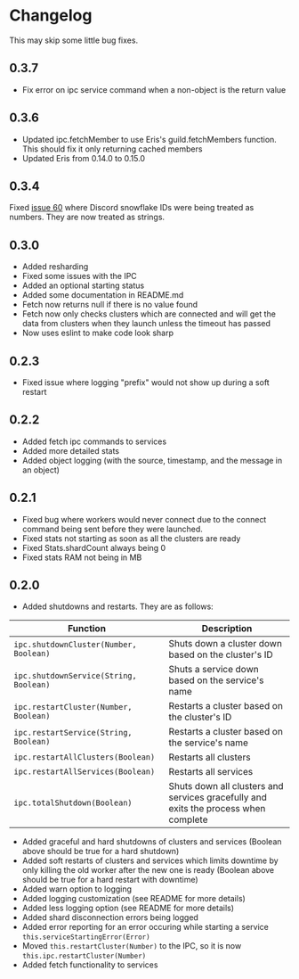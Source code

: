 # Changelog

This may skip some little bug fixes.

## 0.3.7
- Fix error on ipc service command when a non-object is the return value

## 0.3.6
- Updated ipc.fetchMember to use Eris's guild.fetchMembers function. This should fix it only returning cached members
- Updated Eris from 0.14.0 to 0.15.0

## 0.3.4
Fixed [issue 60](https://github.com/danclay/eris-fleet/issues/60) where Discord snowflake IDs were being treated as numbers. They are now treated as strings.

## 0.3.0
- Added resharding
- Fixed some issues with the IPC
- Added an optional starting status
- Added some documentation in README.md
- Fetch now returns null if there is no value found
- Fetch now only checks clusters which are connected and will get the data from clusters when they launch unless the timeout has passed
- Now uses eslint to make code look sharp


## 0.2.3
- Fixed issue where logging "prefix" would not show up during a soft restart

## 0.2.2
- Added fetch ipc commands to services
- Added more detailed stats
- Added object logging (with the source, timestamp, and the message in an object)

## 0.2.1

- Fixed bug where workers would never connect due to the connect command being sent before they were launched.
- Fixed stats not starting as soon as all the clusters are ready
- Fixed Stats.shardCount always being 0
- Fixed stats RAM not being in MB

## 0.2.0

- Added shutdowns and restarts. They are as follows:

| Function | Description |
|-|-|
| `ipc.shutdownCluster(Number, Boolean)` | Shuts down a cluster down based on the cluster's ID |
| `ipc.shutdownService(String, Boolean)` | Shuts a service down based on the service's name |
| `ipc.restartCluster(Number, Boolean)` | Restarts a cluster based on the cluster's ID |
| `ipc.restartService(String, Boolean)` | Restarts a cluster based on the service's name |
| `ipc.restartAllClusters(Boolean)` | Restarts all clusters |
| `ipc.restartAllServices(Boolean)` | Restarts all services |
| `ipc.totalShutdown(Boolean)` | Shuts down all clusters and services gracefully and exits the process when complete |

- Added graceful and hard shutdowns of clusters and services (Boolean above should be true for a hard shutdown)
- Added soft restarts of clusters and services which limits downtime by only killing the old worker after the new one is ready (Boolean above should be true for a hard restart with downtime)
- Added warn option to logging
- Added logging customization (see README for more details)
- Added less logging option (see README for more details)
- Added shard disconnection errors being logged
- Added error reporting for an error occuring while starting a service `this.serviceStartingError(Error)`
- Moved `this.restartCluster(Number)` to the IPC, so it is now `this.ipc.restartCluster(Number)`
- Added fetch functionality to services